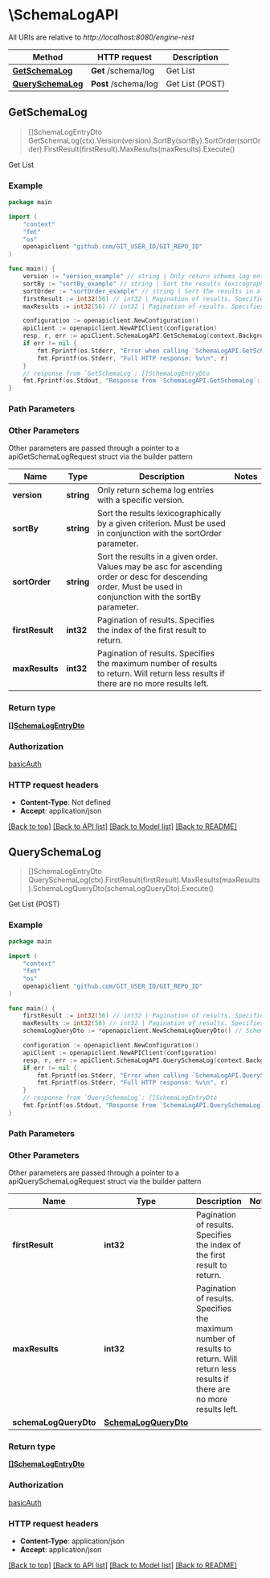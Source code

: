 # \SchemaLogAPI

All URIs are relative to *http://localhost:8080/engine-rest*

Method | HTTP request | Description
------------- | ------------- | -------------
[**GetSchemaLog**](SchemaLogAPI.md#GetSchemaLog) | **Get** /schema/log | Get List
[**QuerySchemaLog**](SchemaLogAPI.md#QuerySchemaLog) | **Post** /schema/log | Get List (POST)



## GetSchemaLog

> []SchemaLogEntryDto GetSchemaLog(ctx).Version(version).SortBy(sortBy).SortOrder(sortOrder).FirstResult(firstResult).MaxResults(maxResults).Execute()

Get List



### Example

```go
package main

import (
	"context"
	"fmt"
	"os"
	openapiclient "github.com/GIT_USER_ID/GIT_REPO_ID"
)

func main() {
	version := "version_example" // string | Only return schema log entries with a specific version. (optional)
	sortBy := "sortBy_example" // string | Sort the results lexicographically by a given criterion. Must be used in conjunction with the sortOrder parameter. (optional)
	sortOrder := "sortOrder_example" // string | Sort the results in a given order. Values may be asc for ascending order or desc for descending order. Must be used in conjunction with the sortBy parameter. (optional)
	firstResult := int32(56) // int32 | Pagination of results. Specifies the index of the first result to return. (optional)
	maxResults := int32(56) // int32 | Pagination of results. Specifies the maximum number of results to return. Will return less results if there are no more results left. (optional)

	configuration := openapiclient.NewConfiguration()
	apiClient := openapiclient.NewAPIClient(configuration)
	resp, r, err := apiClient.SchemaLogAPI.GetSchemaLog(context.Background()).Version(version).SortBy(sortBy).SortOrder(sortOrder).FirstResult(firstResult).MaxResults(maxResults).Execute()
	if err != nil {
		fmt.Fprintf(os.Stderr, "Error when calling `SchemaLogAPI.GetSchemaLog``: %v\n", err)
		fmt.Fprintf(os.Stderr, "Full HTTP response: %v\n", r)
	}
	// response from `GetSchemaLog`: []SchemaLogEntryDto
	fmt.Fprintf(os.Stdout, "Response from `SchemaLogAPI.GetSchemaLog`: %v\n", resp)
}
```

### Path Parameters



### Other Parameters

Other parameters are passed through a pointer to a apiGetSchemaLogRequest struct via the builder pattern


Name | Type | Description  | Notes
------------- | ------------- | ------------- | -------------
 **version** | **string** | Only return schema log entries with a specific version. | 
 **sortBy** | **string** | Sort the results lexicographically by a given criterion. Must be used in conjunction with the sortOrder parameter. | 
 **sortOrder** | **string** | Sort the results in a given order. Values may be asc for ascending order or desc for descending order. Must be used in conjunction with the sortBy parameter. | 
 **firstResult** | **int32** | Pagination of results. Specifies the index of the first result to return. | 
 **maxResults** | **int32** | Pagination of results. Specifies the maximum number of results to return. Will return less results if there are no more results left. | 

### Return type

[**[]SchemaLogEntryDto**](SchemaLogEntryDto.md)

### Authorization

[basicAuth](../README.md#basicAuth)

### HTTP request headers

- **Content-Type**: Not defined
- **Accept**: application/json

[[Back to top]](#) [[Back to API list]](../README.md#documentation-for-api-endpoints)
[[Back to Model list]](../README.md#documentation-for-models)
[[Back to README]](../README.md)


## QuerySchemaLog

> []SchemaLogEntryDto QuerySchemaLog(ctx).FirstResult(firstResult).MaxResults(maxResults).SchemaLogQueryDto(schemaLogQueryDto).Execute()

Get List (POST)



### Example

```go
package main

import (
	"context"
	"fmt"
	"os"
	openapiclient "github.com/GIT_USER_ID/GIT_REPO_ID"
)

func main() {
	firstResult := int32(56) // int32 | Pagination of results. Specifies the index of the first result to return. (optional)
	maxResults := int32(56) // int32 | Pagination of results. Specifies the maximum number of results to return. Will return less results if there are no more results left. (optional)
	schemaLogQueryDto := *openapiclient.NewSchemaLogQueryDto() // SchemaLogQueryDto |  (optional)

	configuration := openapiclient.NewConfiguration()
	apiClient := openapiclient.NewAPIClient(configuration)
	resp, r, err := apiClient.SchemaLogAPI.QuerySchemaLog(context.Background()).FirstResult(firstResult).MaxResults(maxResults).SchemaLogQueryDto(schemaLogQueryDto).Execute()
	if err != nil {
		fmt.Fprintf(os.Stderr, "Error when calling `SchemaLogAPI.QuerySchemaLog``: %v\n", err)
		fmt.Fprintf(os.Stderr, "Full HTTP response: %v\n", r)
	}
	// response from `QuerySchemaLog`: []SchemaLogEntryDto
	fmt.Fprintf(os.Stdout, "Response from `SchemaLogAPI.QuerySchemaLog`: %v\n", resp)
}
```

### Path Parameters



### Other Parameters

Other parameters are passed through a pointer to a apiQuerySchemaLogRequest struct via the builder pattern


Name | Type | Description  | Notes
------------- | ------------- | ------------- | -------------
 **firstResult** | **int32** | Pagination of results. Specifies the index of the first result to return. | 
 **maxResults** | **int32** | Pagination of results. Specifies the maximum number of results to return. Will return less results if there are no more results left. | 
 **schemaLogQueryDto** | [**SchemaLogQueryDto**](SchemaLogQueryDto.md) |  | 

### Return type

[**[]SchemaLogEntryDto**](SchemaLogEntryDto.md)

### Authorization

[basicAuth](../README.md#basicAuth)

### HTTP request headers

- **Content-Type**: application/json
- **Accept**: application/json

[[Back to top]](#) [[Back to API list]](../README.md#documentation-for-api-endpoints)
[[Back to Model list]](../README.md#documentation-for-models)
[[Back to README]](../README.md)

